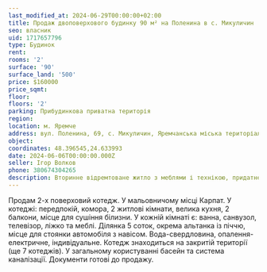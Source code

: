 ```yaml
---
last_modified_at: 2024-06-29T00:00:00+02:00
title: Продаж двоповерхового будинку 90 м² на Поленина в с. Микуличин
seo: власник
uid: 1717657796
type: Будинок
rent:
rooms: '2'
surface: '90'
surface_land: '500'
price: $160000
price_sqmt:
floor:
floors: '2'
parking: Прибудинкова приватна територія
region:
location: м. Яремче
address: вул. Поленина, 69, с. Микуличин, Яремчанська міська територіальна громада
object:
coordinates: 48.396545,24.633993
date: 2024-06-06T00:00:00.000Z
seller: Ігор Волков
phone: 380674304265
description: Вторинне відремтоване житло з меблями і технікою, придатне і готове для проживання
---
```


Продам 2-х поверховий котедж. У мальовничому місці Карпат. У котеджі: передпокій, комора, 2 житлові кімнати, велика кухня, 2 балкони, місце для сушіння білизни. У кожній кімнаті є: ванна, санвузол, телевізор, ліжко та меблі. Ділянка 5 соток, окрема альтанка із піччю, місце для стоянки автомобіля з навісом. Вода-свердловина, опалення-електричне, індивідуальне. Котедж знаходиться на закритій території (ще 7 котеджів). У загальному користуванні басейн та система каналізації. Документи готові до продажу.
